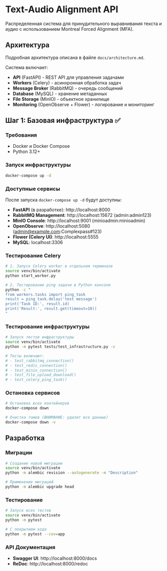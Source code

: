 # Text-Audio Alignment API

Распределенная система для принудительного выравнивания текста и аудио с использованием Montreal Forced Alignment (MFA).

## Архитектура

Подробная архитектура описана в файле `docs/architecture.md`. 

Система включает:
- **API** (FastAPI) - REST API для управления задачами
- **Workers** (Celery) - асинхронная обработка задач
- **Message Broker** (RabbitMQ) - очередь сообщений
- **Database** (MySQL) - хранение метаданных
- **File Storage** (MinIO) - объектное хранилище
- **Monitoring** (OpenObserve + Flower) - логирование и мониторинг

## Шаг 1: Базовая инфраструктура ✅

### Требования
- Docker и Docker Compose
- Python 3.12+

### Запуск инфраструктуры

```bash
docker-compose up -d
```

### Доступные сервисы

После запуска `docker-compose up -d` будут доступны:

- **FastAPI** (в разработке): http://localhost:8000
- **RabbitMQ Management**: http://localhost:15672 (admin:admin123)
- **MinIO Console**: http://localhost:9001 (minioadmin:minioadmin)  
- **OpenObserve**: http://localhost:5080 (admin@example.com:Complexpass#123)
- **Flower (Celery UI)**: http://localhost:5555
- **MySQL**: localhost:3306

### Тестирование Celery

```bash
# 1. Запуск Celery worker в отдельном терминале
source venv/bin/activate
python start_worker.py

# 2. Тестирование ping задачи в Python консоли
python -c "
from workers.tasks import ping_task
result = ping_task.delay('test message')
print('Task ID:', result.id)
print('Result:', result.get(timeout=10))
"
```

### Тестирование инфраструктуры

```bash
# Запуск тестов инфраструктуры
source venv/bin/activate
python -m pytest tests/test_infrastructure.py -v

# Тесты включают:
# - test_rabbitmq_connection()
# - test_redis_connection() 
# - test_minio_connection()
# - test_file_upload_download()
# - test_celery_ping_task()
```

### Остановка сервисов

```bash
# Остановка всех контейнеров
docker-compose down

# Очистка томов (ВНИМАНИЕ: удалит все данные)
docker-compose down -v
```

## Разработка

### Миграции
```bash
# Создание новой миграции
source venv/bin/activate
python -m alembic revision --autogenerate -m "Description"

# Применение миграций
python -m alembic upgrade head
```

### Тестирование
```bash
# Запуск всех тестов
source venv/bin/activate
python -m pytest

# С покрытием кода
python -m pytest --cov=app
```

### API Документация

- **Swagger UI**: http://localhost:8000/docs
- **ReDoc**: http://localhost:8000/redoc
